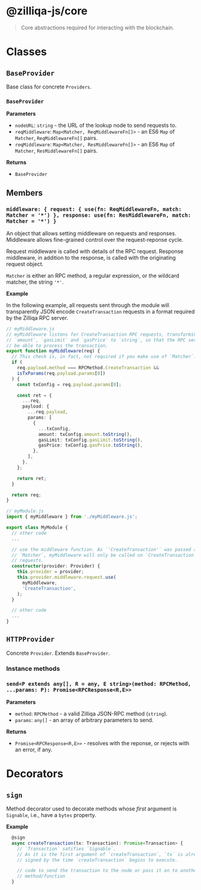 # @zilliqa-js/core
> Core abstractions required for interacting with the blockchain.
# Classes

## `BaseProvider`

Base class for concrete `Providers`.

### `BaseProvider`

**Parameters**

- `nodeURL`: `string` - the URL of the lookup node to send requests to.
- `reqMiddleware`: `Map<Matcher, ReqMiddlewareFn[]>` - an ES6 `Map` of
  `Matcher`, `ReqMiddlewareFn[]` pairs.
- `reqMiddleware`: `Map<Matcher, ResMiddlewareFn[]>` - an ES6 `Map` of
  `Matcher`, `ResMiddlewareFn[]` pairs.

**Returns**

- `BaseProvider`

## Members

### `middleware: { request: { use(fn: ReqMiddlewareFn, match: Matcher = '*') }, response: use(fn: ResMiddlewareFn, match: Matcher = '*') }`

An object that allows setting middleware on requests and responses. Middleware
allows fine-grained control over the request-reponse cycle.

Request middleware is called with details of the RPC request. Response
middleware, in addition to the response, is called with the originating
request object.

`Matcher` is either an RPC method, a regular expression, or the wildcard
matcher, the string `'*'`.

**Example**

In the following example, all requests sent through the module will
transparently JSON encode `CreateTransaction` requests in a format required by
the Zilliqa RPC server.

```typescript
// myMiddleware.js
// myMiddleware listens for CreateTransaction RPC requests, transforming
// `amount`, `gasLimit` and `gasPrice` to `string`, so that the RPC server will
// be able to process the transaction.
export function myMiddleware(req) {
  // This check is, in fact, not required if you make use of `Matcher`.
  if (
    req.payload.method === RPCMethod.CreateTransaction &&
    isTxParams(req.payload.params[0])
  ) {
    const txConfig = req.payload.params[0];

    const ret = {
      ...req,
      payload: {
        ...req.payload,
        params: [
          {
            ...txConfig,
            amount: txConfig.amount.toString(),
            gasLimit: txConfig.gasLimit.toString(),
            gasPrice: txConfig.gasPrice.toString(),
          },
        ],
      },
    };

    return ret;
  }

  return req;
}
```

```typescript
// myModule.js
import { myMiddleware } from './myMiddleware.js';

export class MyModule {
  // other code
  ...

  // use the middleware function. As `'CreateTransaction'` was passed as the
  // `Matcher`, myMiddleware will only be called on `CreateTransaction`
  // requests.
  constructor(provider: Provider) {
    this.provider = provider;
    this.provider.middleware.request.use(
      myMiddleware,
      'CreateTransaction',
    );
  }

  // other code
  ...
}

```

## `HTTPProvider`

Concrete `Provider`. Extends `BaseProvider`.

### Instance methods

### `send<P extends any[], R = any, E string>(method: RPCMethod, ...params: P): Promise<RPCResponse<R,E>>`

**Parameters**

- `method`: `RPCMethod` - a valid Zilliqa JSON-RPC method (`string`).
- `params`: `any[]` - an array of arbitrary parameters to send.

**Returns**

- `Promise<RPCResponse<R,E>>` - resolves with the reponse, or rejects with an error, if any.

# Decorators

## `sign`

Method decorator used to decorate methods whose _first_ argument is
`Signable`, i.e., have a `bytes` property.

**Example**

```typescript
  @sign
  async createTransaction(tx: Transaction): Promise<Transaction> {
    // `Transaction` satifies `Signable`.
    // As it is the first argument of `createTransaction`, `tx` is already
    // signed by the time `createTransaction` begins to execute.

    // code to send the transaction to the node or pass it on to another
    // method/function
  }
```
